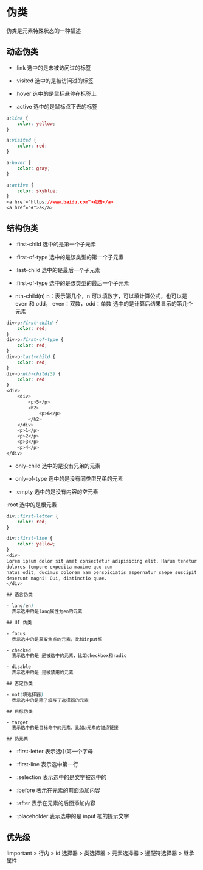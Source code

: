 # 伪类

伪类是元素特殊状态的一种描述

## 动态伪类

- :link
  选中的是未被访问过的标签

- :visited
  选中的是被访问过的标签

- :hover
  选中的是鼠标悬停在标签上

- :active
  选中的是鼠标点下去的标签

```css
a:link {
    color: yellow;
}

a:visited {
    color: red;
}

a:hover {
    color: gray;
}

a:active {
    color: skyblue;
}
<a href="https://www.baidu.com">点击</a>
<a href="#">a</a>
```

## 结构伪类

- :first-child
  选中的是第一个子元素

- :first-of-type
  选中的是该类型的第一个子元素

- :last-child
  选中的是最后一个子元素

- :first-of-type
  选中的是该类型的最后一个子元素

- nth-child(n)
  n：表示第几个，n 可以填数字，可以填计算公式，也可以是 even 和 odd， even：双数，odd：单数
  选中的是计算后结果显示的第几个元素

```css
div>p:first-child {
    color: red;
}
div>p:first-of-type {
    color: red;
}
div>p:last-child {
    color: red;
}
div>p:nth-child(3) {
    color: red
}
<div>
    <div>
        <p>5</p>
        <h2>
            <p>6</p>
        </h2>
    </div>
    <p>1</p>
    <p>2</p>
    <p>3</p>
    <p>4</p>
</div>
```

- only-child
  选中的是没有兄弟的元素

- only-of-type
  选中的是没有同类型兄弟的元素

- :empty
  选中的是没有内容的空元素

:root
选中的是根元素

```css
div::first-letter {
    color: red;
}

div::first-line {
    color: yellow;
}
<div>
Lorem ipsum dolor sit amet consectetur adipisicing elit. Harum tenetur
dolores tempore expedita maxime quo cum
natus odit, ducimus dolorem nam perspiciatis aspernatur saepe suscipit
deserunt magni! Qui, distinctio quae.
</div>

## 语言伪类

- lang(en)
  表示选中的是lang属性为en的元素

## UI 伪类

- focus
  表示选中的是获取焦点的元素，比如input框

- checked
  表示选中的是 是被选中的元素，比如checkbox和radio

- disable
  表示选中的是 是被禁用的元素

## 否定伪类

- not(填选择器)
  表示选中的是除了填写了选择器的元素

## 目标伪类

- target
  表示选中的是目标命中的元素，比如a元素的锚点链接

## 伪元素
```

- ::first-letter
  表示选中第一个字母

- ::first-line
  表示选中第一行

- ::selection
  表示选中的是文字被选中的

- ::before
  表示在元素的前面添加内容

- ::after
  表示在元素的后面添加内容

- ::placeholder
  表示选中的是 input 框的提示文字

## 优先级

!important > 行内 > id 选择器 > 类选择器 > 元素选择器 > 通配符选择器 > 继承属性
